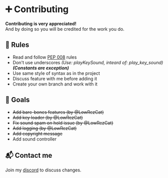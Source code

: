 # ➕ Contributing

**Contributing is very appreciated!** \
And by doing so you will be credited for the work you do.


## 📌 Rules

* Read and follow [PEP 008](https://peps.python.org/pep-0008/) rules
* Don't use underscores *(Use: playKeySound, inteard of: play_key_sound)* ***(Constants are exception)***
* Use same style of syntax as in the project
* Discuss feature with me before adding it
* Create your own branch and work with it


## 🎯 Goals
* ~~Add bare-bones features (by @LowRezCat)~~
* ~~Add key loader (by @LowRezCat)~~
* ~~Fix sound spam on hold issue (by @LowRezCat)~~
* ~~Add logging (by @LowRezCat)~~
* ~~Add copyright message~~
* Add sound controller


## 📬 Contact me
Join my [discord](https://discord.gg/kAX7UErbA5) to discuss changes.